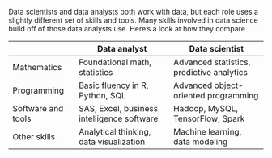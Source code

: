 
Data scientists and data analysts both work with data, but each role uses a slightly different set of skills and tools. Many skills involved in data science build off of those data analysts use. Here’s a look at how they compare.

|                    | Data analyst                               | Data scientist                            |
|--------------------|--------------------------------------------|-------------------------------------------|
| Mathematics        | Foundational math, statistics              | Advanced statistics, predictive analytics |
| Programming        | Basic fluency in R, Python, SQL            | Advanced object-oriented programming      |
| Software and tools | SAS, Excel, business intelligence software | Hadoop, MySQL, TensorFlow, Spark          |
| Other skills       | Analytical thinking, data visualization    | Machine learning, data modeling           |
